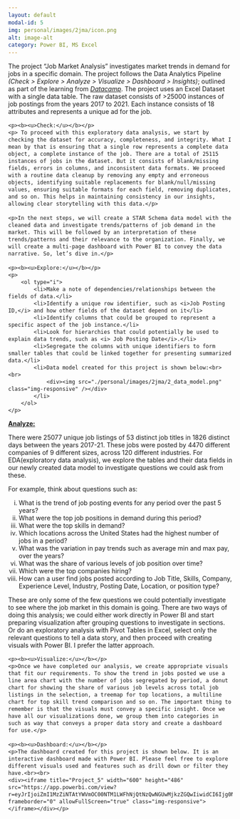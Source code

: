 ```yaml
---
layout: default
modal-id: 5
img: personal/images/2jma/icon.png
alt: image-alt
category: Power BI, MS Excel
---
```

<style type="text/css">
.tg  {border-collapse:collapse;border-spacing:0;width:auto;height:auto;}
.tg td{border-color:black;border-style:solid;border-width:1px;font-size:12px;
  overflow:hidden;padding:10px 5px;word-break:normal;}
.tg th{border-color:black;border-style:solid;border-width:1px;font-size:12px;
  font-weight:normal;overflow:hidden;padding:10px 5px;word-break:normal;}
.tg .tg-cly1{text-align:left;vertical-align:middle}
.tg .tg-99ka{background-color:#D9E1F2;font-weight:bold;text-align:left;vertical-align:middle}
.responsive {width:auto;height:auto}
</style>

<div>
	<p>The project “Job Market Analysis” investigates market trends in demand for jobs in a specific domain. The project follows the Data Analytics Pipeline <i>(Check > Explore > Analyze > Visualize > Dashboard > Insights)</i>; outlined as part of the learning from <em><a href="https://app.datacamp.com/learn">Datacamp</a></em>. The project uses an Excel Dataset with a single data table. The raw dataset consists of >25000 instances of job postings from the years 2017 to 2021. Each instance consists of 18 attributes and represents a unique ad for the job.</p>
 	
	<p><b><u>Check:</u></b></p>
	<p> To proceed with this exploratory data analysis, we start by checking the dataset for accuracy, completeness, and integrity. What I mean by that is ensuring that a single row represents a complete data object, a complete instance of the job. There are a total of 25115 instances of jobs in the dataset. But it consists of blank/missing fields, errors in columns, and inconsistent data formats. We proceed with a routine data cleanup by removing any empty and erroneous objects, identifying suitable replacements for blank/null/missing values, ensuring suitable formats for each field, removing duplicates, and so on. This helps in maintaining consistency in our insights, allowing clear storytelling with this data.</p>
	
	<p>In the next steps, we will create a STAR Schema data model with the cleaned data and investigate trends/patterns of job demand in the market. This will be followed by an interpretation of these trends/patterns and their relevance to the organization. Finally, we will create a multi-page dashboard with Power BI to convey the data narrative. So, let’s dive in.</p>
	
	<p><b><u>Explore:</u></b></p>
	<p>
		<ol type="i">
			<li>Make a note of dependencies/relationships between the fields of data.</li>
			<li>Identify a unique row identifier, such as <i>Job Posting ID,</i> and how other fields of the dataset depend on it</li>
			<li>Identify columns that could be grouped to represent a specific aspect of the job instance.</li>
			<li>Look for hierarchies that could potentially be used to explain data trends, such as <i> Job Posting Date</i>.</li>
			<li>Segregate the columns with unique identifiers to form smaller tables that could be linked together for presenting summarized data.</li>
			<li>Data model created for this project is shown below:<br><br>
				<div><img src="./personal/images/2jma/2_data_model.png" class="img-responsive" /></div>
			</li>
		</ol>
	</p>

<p><b><u>Analyze:</u></b></p>
	<p>There were 25077 unique job listings of 53 distinct job titles in 1826 distinct days between the years 2017-21. These jobs were posted by 4470 different companies of 9 different sizes, across 120 different industries. For EDA(exploratory data analysis), we explore the tables and their data fields in our newly created data model to investigate questions we could ask from these.</p>
	<p>For example, think about questions such as:
	<ol type="i">
			<li>What is the trend of job posting events for any period over the past 5 years?</li>
			<li>What were the top job positions in demand during this period?</li>
			<li>What were the top skills in demand?</li>
			<li>Which locations across the United States had the highest number of jobs in a period? </li>
			<li>What was the variation in pay trends such as average min and max pay, over the years?</li>
			<li>What was the share of various levels of job position over time?</li>
			<li>Which were the top companies hiring?</li>
			<li>How can a user find jobs posted according to Job Title, Skills, Company, Experience Level, Industry, Posting Date, Location, or position type?</li>
	</ol></p>
	<p> These are only some of the few questions we could potentially investigate to see where the job market in this domain is going. There are two ways of doing this analysis; we could either work directly in Power BI and start preparing visualization after grouping questions to investigate in sections. Or do an exploratory analysis with Pivot Tables in Excel, select only the relevant questions to tell a data story, and then proceed with creating visuals with Power BI. I prefer the latter approach.</p>
	
	<p><b><u>Visualize:</u></b></p>
	<p>Once we have completed our analysis, we create appropriate visuals that fit our requirements. To show the trend in jobs posted we use a line area chart with the number of jobs segregated by period, a donut chart for showing the share of various job levels across total job listings in the selection, a treemap for top locations, a multiline chart for top skill trend comparison and so on. The important thing to remember is that the visuals must convey a specific insight. Once we have all our visualizations done, we group them into categories in such as way that conveys a proper data story and create a dashboard for use.</p>
	
	<p><b><u>Dashboard:</u></b></p>
	<p>The dashboard created for this project is shown below. It is an interactive dashboard made with Power BI. Please feel free to explore different visuals used and features such as drill down or filter they have.<br><br>
	<div><iframe title="Project_5" width="600" height="486" src="https://app.powerbi.com/view?r=eyJrIjoiZmI1MzZiNTAtYWVmOC00NTM1LWFhNjQtNzQwNGUwMjkzZGQwIiwidCI6Ijg0N2I0NjNlLWZmOTgtNGMyYy05NzRhLWZjMDUwZDIxZjNiNSJ9&embedImagePlaceholder=true&pageName=ReportSection" frameborder="0" allowFullScreen="true" class="img-responsive"></iframe></div></p>
</div>

